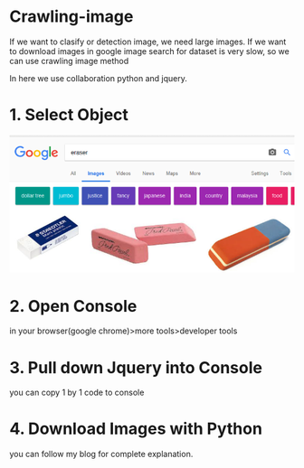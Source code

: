 # Crawling-image
If we want to clasify or detection image, we need large images. If we want to download images in google image search for dataset is very slow, so we can use crawling image method

In here we use collaboration python and jquery.

# 1. Select Object 
![alt text](https://github.com/pujoseno/Crawling-image/blob/master/eraser.PNG)

# 2. Open Console
in your browser(google chrome)>more tools>developer tools

# 3. Pull down Jquery into Console
you can copy 1 by 1 code to console

# 4. Download Images with Python


you can follow my blog for complete explanation. 
